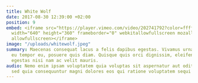 ```yaml
---
title: White Wolf
date: 2017-08-30 12:39:00 +02:00
position: 9
embed: <iframe src="https://player.vimeo.com/video/202741792?color=ffffff&title=0&byline=0&portrait=0"
  width="640" height="360" frameborder="0" webkitallowfullscreen mozallowfullscreen
  allowfullscreen></iframe>
image: "/uploads/whitewolf.jpeg"
summary: Maecenas consequat lacus a felis dapibus egestas. Vivamus urna enim, interdum
  eu tempor eu, posuere quis diam. Quisque quis orci dignissim, eleifend massa vel,
  egestas nisi nam ac velit mauris.
audio: Nemo enim ipsam voluptatem quia voluptas sit aspernatur aut odit aut fugit,
  sed quia consequuntur magni dolores eos qui ratione voluptatem sequi nesciunt.
---
```


